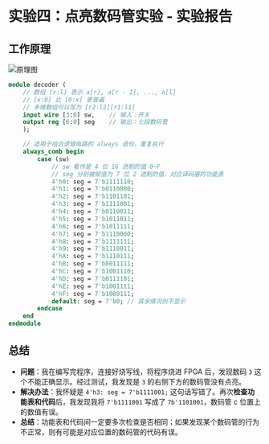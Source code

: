 # 实验四：点亮数码管实验 - 实验报告

## 工作原理

![原理图](./schematic.png)

```systemverilog
module decoder (
    // 数组 [r:l] 表示 a[r], a[r - 1], ..., a[l]
    // [x:0] 比 [0:x] 更普遍
    // 多维数组可以写为 [r2:l2][r1:l1]
    input wire [3:0] sw,    // 输入：开关
    output reg [6:0] seg    // 输出：七段数码管
    );

    // 适用于组合逻辑电路的 always 语句，重复执行
    always_comb begin
        case (sw)
            // sw 看作是 4 位 16 进制的值 0~F
            // seg 分别被赋值为 7 位 2 进制的值，对应译码器的功能表
            4'h0: seg = 7'b1111110;
            4'h1: seg = 7'b0110000;
            4'h2: seg = 7'b1101101;
            4'h3: seg = 7'b1111001;
            4'h4: seg = 7'b0110011;
            4'h5: seg = 7'b1011011;
            4'h6: seg = 7'b1011111;
            4'h7: seg = 7'b1110000;
            4'h8: seg = 7'b1111111;
            4'h9: seg = 7'b1110011;
            4'hA: seg = 7'b1110111;
            4'hB: seg = 7'b0011111;
            4'hC: seg = 7'b1001110;
            4'hD: seg = 7'b0111101;
            4'hE: seg = 7'b1001111;
            4'hF: seg = 7'b1000111;
            default: seg = 7'b0; // 其余情况则不显示
        endcase
    end
endmodule
```

## 总结

- **问题**：我在编写完程序，连接好烧写线，将程序烧进 FPGA 后，发现数码 `3` 这个不能正确显示。经过测试，我发现是 `3` 的右侧下方的数码管没有点亮。
- **解决办法**：我怀疑是 `4'h3: seg = 7'b1111001;` 这句话写错了。再次**检查功能表和代码**后，我发现我将 `7'b1111001` 写成了 `7b'1101001`，数码管 c 位置上的数值有误。
- **总结**：功能表和代码间一定要多次检查是否相同；如果发现某个数码管的行为不正常，则有可能是对应位置的数码管的代码有误。
